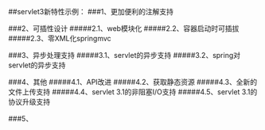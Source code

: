 ##servlet3新特性示例：
###1、更加便利的注解支持

###2、可插性设计
#####2.1、web模块化
#####2.2、容器启动时可插拔
#####2.3、零XML化springmvc

###3、异步处理支持
#####3.1、servlet的异步支持
#####3.2、spring对servlet的异步支持


###4、其他
#####4.1、API改进
#####4.2、获取静态资源
#####4.3、全新的文件上传支持
#####4.4、servlet 3.1的非阻塞I/O支持
#####4.5、servlet 3.1的协议升级支持

###5、